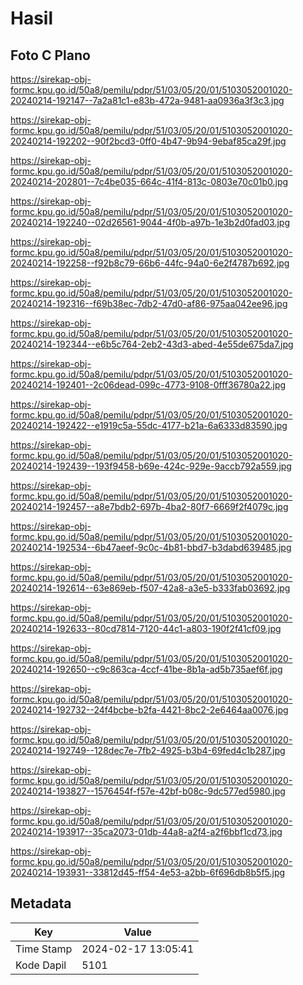 # Hasil

## Foto C Plano

https://sirekap-obj-formc.kpu.go.id/50a8/pemilu/pdpr/51/03/05/20/01/5103052001020-20240214-192147--7a2a81c1-e83b-472a-9481-aa0936a3f3c3.jpg

https://sirekap-obj-formc.kpu.go.id/50a8/pemilu/pdpr/51/03/05/20/01/5103052001020-20240214-192202--90f2bcd3-0ff0-4b47-9b94-9ebaf85ca29f.jpg

https://sirekap-obj-formc.kpu.go.id/50a8/pemilu/pdpr/51/03/05/20/01/5103052001020-20240214-202801--7c4be035-664c-41f4-813c-0803e70c01b0.jpg

https://sirekap-obj-formc.kpu.go.id/50a8/pemilu/pdpr/51/03/05/20/01/5103052001020-20240214-192240--02d26561-9044-4f0b-a97b-1e3b2d0fad03.jpg

https://sirekap-obj-formc.kpu.go.id/50a8/pemilu/pdpr/51/03/05/20/01/5103052001020-20240214-192258--f92b8c79-66b6-44fc-94a0-6e2f4787b692.jpg

https://sirekap-obj-formc.kpu.go.id/50a8/pemilu/pdpr/51/03/05/20/01/5103052001020-20240214-192316--f69b38ec-7db2-47d0-af86-975aa042ee96.jpg

https://sirekap-obj-formc.kpu.go.id/50a8/pemilu/pdpr/51/03/05/20/01/5103052001020-20240214-192344--e6b5c764-2eb2-43d3-abed-4e55de675da7.jpg

https://sirekap-obj-formc.kpu.go.id/50a8/pemilu/pdpr/51/03/05/20/01/5103052001020-20240214-192401--2c06dead-099c-4773-9108-0fff36780a22.jpg

https://sirekap-obj-formc.kpu.go.id/50a8/pemilu/pdpr/51/03/05/20/01/5103052001020-20240214-192422--e1919c5a-55dc-4177-b21a-6a6333d83590.jpg

https://sirekap-obj-formc.kpu.go.id/50a8/pemilu/pdpr/51/03/05/20/01/5103052001020-20240214-192439--193f9458-b69e-424c-929e-9accb792a559.jpg

https://sirekap-obj-formc.kpu.go.id/50a8/pemilu/pdpr/51/03/05/20/01/5103052001020-20240214-192457--a8e7bdb2-697b-4ba2-80f7-6669f2f4079c.jpg

https://sirekap-obj-formc.kpu.go.id/50a8/pemilu/pdpr/51/03/05/20/01/5103052001020-20240214-192534--6b47aeef-9c0c-4b81-bbd7-b3dabd639485.jpg

https://sirekap-obj-formc.kpu.go.id/50a8/pemilu/pdpr/51/03/05/20/01/5103052001020-20240214-192614--63e869eb-f507-42a8-a3e5-b333fab03692.jpg

https://sirekap-obj-formc.kpu.go.id/50a8/pemilu/pdpr/51/03/05/20/01/5103052001020-20240214-192633--80cd7814-7120-44c1-a803-190f2f41cf09.jpg

https://sirekap-obj-formc.kpu.go.id/50a8/pemilu/pdpr/51/03/05/20/01/5103052001020-20240214-192650--c9c863ca-4ccf-41be-8b1a-ad5b735aef6f.jpg

https://sirekap-obj-formc.kpu.go.id/50a8/pemilu/pdpr/51/03/05/20/01/5103052001020-20240214-192732--24f4bcbe-b2fa-4421-8bc2-2e6464aa0076.jpg

https://sirekap-obj-formc.kpu.go.id/50a8/pemilu/pdpr/51/03/05/20/01/5103052001020-20240214-192749--128dec7e-7fb2-4925-b3b4-69fed4c1b287.jpg

https://sirekap-obj-formc.kpu.go.id/50a8/pemilu/pdpr/51/03/05/20/01/5103052001020-20240214-193827--1576454f-f57e-42bf-b08c-9dc577ed5980.jpg

https://sirekap-obj-formc.kpu.go.id/50a8/pemilu/pdpr/51/03/05/20/01/5103052001020-20240214-193917--35ca2073-01db-44a8-a2f4-a2f6bbf1cd73.jpg

https://sirekap-obj-formc.kpu.go.id/50a8/pemilu/pdpr/51/03/05/20/01/5103052001020-20240214-193931--33812d45-ff54-4e53-a2bb-6f696db8b5f5.jpg


## Metadata

| Key        | Value               |
| ---------- | ------------------- |
| Time Stamp | 2024-02-17 13:05:41 |
| Kode Dapil | 5101                |



